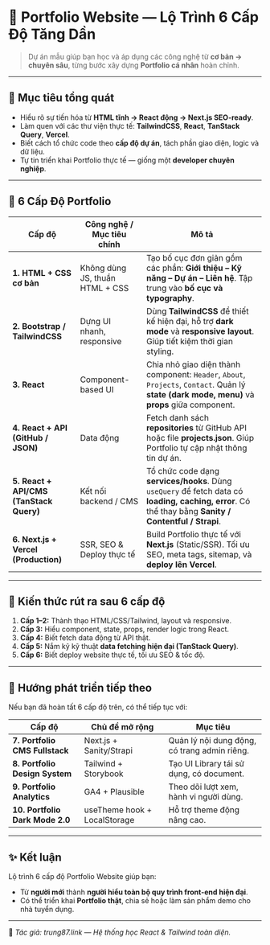 # 🌟 Portfolio Website — Lộ Trình 6 Cấp Độ Tăng Dần

> Dự án mẫu giúp bạn học và áp dụng các công nghệ từ **cơ bản → chuyên sâu**, từng bước xây dựng **Portfolio cá nhân** hoàn chỉnh.

---

## 🎯 Mục tiêu tổng quát

- Hiểu rõ sự tiến hóa từ **HTML tĩnh → React động → Next.js SEO-ready**.
- Làm quen với các thư viện thực tế: **TailwindCSS**, **React**, **TanStack Query**, **Vercel**.
- Biết cách tổ chức code theo **cấp độ dự án**, tách phần giao diện, logic và dữ liệu.
- Tự tin triển khai Portfolio thực tế — giống một **developer chuyên nghiệp**.

---

## 🧩 6 Cấp Độ Portfolio

| Cấp độ                                  | Công nghệ / Mục tiêu chính      | Mô tả                                                                                                                                                  |
| --------------------------------------- | ------------------------------- | ------------------------------------------------------------------------------------------------------------------------------------------------------ |
| **1. HTML + CSS cơ bản**                | Không dùng JS, thuần HTML + CSS | Tạo bố cục đơn giản gồm các phần: **Giới thiệu – Kỹ năng – Dự án – Liên hệ**. Tập trung vào **bố cục và typography**.                                  |
| **2. Bootstrap / TailwindCSS**          | Dựng UI nhanh, responsive       | Dùng **TailwindCSS** để thiết kế hiện đại, hỗ trợ **dark mode** và **responsive layout**. Giúp tiết kiệm thời gian styling.                            |
| **3. React**                            | Component-based UI              | Chia nhỏ giao diện thành component: `Header`, `About`, `Projects`, `Contact`. Quản lý **state (dark mode, menu)** và **props** giữa component.         |
| **4. React + API (GitHub / JSON)**      | Data động                       | Fetch danh sách **repositories** từ GitHub API hoặc file **projects.json**. Giúp Portfolio tự cập nhật thông tin dự án.                                |
| **5. React + API/CMS (TanStack Query)** | Kết nối backend / CMS           | Tổ chức code dạng **services/hooks**. Dùng `useQuery` để fetch data có **loading, caching, error**. Có thể thay bằng **Sanity / Contentful / Strapi**. |
| **6. Next.js + Vercel (Production)**    | SSR, SEO & Deploy thực tế       | Build Portfolio thực tế với **Next.js** (Static/SSR). Tối ưu SEO, meta tags, sitemap, và **deploy lên Vercel**.                                        |

---

## 🧠 Kiến thức rút ra sau 6 cấp độ

1. **Cấp 1–2:** Thành thạo HTML/CSS/Tailwind, layout và responsive.
2. **Cấp 3:** Hiểu component, state, props, render logic trong React.
3. **Cấp 4:** Biết fetch data động từ API thật.
4. **Cấp 5:** Nắm kỹ kỹ thuật **data fetching hiện đại (TanStack Query)**.
5. **Cấp 6:** Biết deploy website thực tế, tối ưu SEO & tốc độ.

---

## 🚀 Hướng phát triển tiếp theo

Nếu bạn đã hoàn tất 6 cấp độ trên, có thể tiếp tục với:

| Cấp độ                          | Chủ đề mở rộng               | Mục tiêu                                     |
| ------------------------------- | ---------------------------- | -------------------------------------------- |
| **7. Portfolio CMS Fullstack**  | Next.js + Sanity/Strapi      | Quản lý nội dung động, có trang admin riêng. |
| **8. Portfolio Design System**  | Tailwind + Storybook         | Tạo UI Library tái sử dụng, có document.     |
| **9. Portfolio Analytics**      | GA4 + Plausible              | Theo dõi lượt xem, hành vi người dùng.       |
| **10. Portfolio Dark Mode 2.0** | useTheme hook + LocalStorage | Hỗ trợ theme động nâng cao.                  |

---

## ✨ Kết luận

Lộ trình 6 cấp độ Portfolio Website giúp bạn:

- Từ **người mới** thành **người hiểu toàn bộ quy trình front-end hiện đại**.
- Có thể triển khai **Portfolio thật**, chia sẻ hoặc làm sản phẩm demo cho nhà tuyển dụng.

---

📌 _Tác giả: trung87.link — Hệ thống học React & Tailwind toàn diện._

